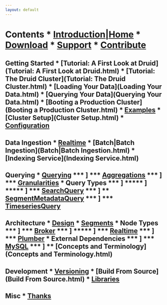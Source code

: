 ```yaml
---
layout: default
---
```

Contents
\* [Introduction|Home](Introduction|Home.html)
\* [Download](Download.html)
\* [Support](Support.html)
\* [Contribute](Contribute.html)
========================

Getting Started
\* [Tutorial: A First Look at Druid](Tutorial: A First Look at Druid.html)
\* [Tutorial: The Druid Cluster](Tutorial: The Druid Cluster.html)
\* [Loading Your Data](Loading Your Data.html)
\* [Querying Your Data](Querying Your Data.html)
\* [Booting a Production Cluster](Booting a Production Cluster.html)
\* [Examples](Examples.html)
\* [Cluster Setup](Cluster Setup.html)
\* [Configuration](Configuration.html)
--------------------------------------

Data Ingestion
\* [Realtime](Realtime.html)
\* [Batch|Batch Ingestion](Batch|Batch Ingestion.html)
\* [Indexing Service](Indexing Service.html)
----------------------------

Querying
\* [Querying](Querying.html)
**\* ]
**\* [Aggregations](Aggregations.html)
**\* ]
**\* [Granularities](Granularities.html)
\* Query Types
**\* ]
****\* ]
****\* ]
**\* [SearchQuery](SearchQuery.html)
**\* ]
** [SegmentMetadataQuery](SegmentMetadataQuery.html)
**\* ]
**\* [TimeseriesQuery](TimeseriesQuery.html)
---------------------------

Architecture
\* [Design](Design.html)
\* [Segments](Segments.html)
\* Node Types
**\* ]
**\* [Broker](Broker.html)
**\* ]
****\* ]
**\* [Realtime](Realtime.html)
**\* ]
**\* [Plumber](Plumber.html)
\* External Dependencies
**\* ]
**\* [MySQL](MySQL.html)
**\* ]
** [Concepts and Terminology](Concepts and Terminology.html)
-------------------------------

Development
\* [Versioning](Versioning.html)
\* [Build From Source](Build From Source.html)
\* [Libraries](Libraries.html)
------------------------

Misc
\* [Thanks](Thanks.html)
-------------

